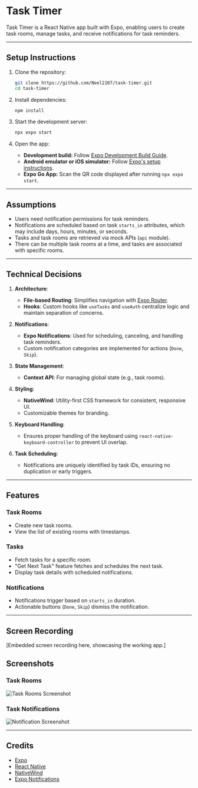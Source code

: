 
# **Task Timer**

Task Timer is a React Native app built with Expo, enabling users to create task rooms, manage tasks, and receive notifications for task reminders.

---

## **Setup Instructions**

1. Clone the repository:

   ```bash
   git clone https://github.com/Neel2107/task-timer.git
   cd task-timer
   ```

2. Install dependencies:

   ```bash
   npm install
   ```

3. Start the development server:

   ```bash
   npx expo start
   ```

4. Open the app:
   - **Development build:** Follow [Expo Development Build Guide](https://docs.expo.dev/develop/development-builds/introduction/).
   - **Android emulator or iOS simulator:** Follow [Expo's setup instructions](https://docs.expo.dev/workflow/android-studio-emulator/).
   - **Expo Go App:** Scan the QR code displayed after running `npx expo start`.

---

## **Assumptions**

- Users need notification permissions for task reminders.
- Notifications are scheduled based on task `starts_in` attributes, which may include days, hours, minutes, or seconds.
- Tasks and task rooms are retrieved via mock APIs (`api` module).
- There can be multiple task rooms at a time, and tasks are associated with specific rooms.

---

## **Technical Decisions**

1. **Architecture**: 
   - **File-based Routing**: Simplifies navigation with [Expo Router](https://docs.expo.dev/router/introduction/).
   - **Hooks**: Custom hooks like `useTasks` and `useAuth` centralize logic and maintain separation of concerns.

2. **Notifications**: 
   - **Expo Notifications**: Used for scheduling, canceling, and handling task reminders.
   - Custom notification categories are implemented for actions (`Done`, `Skip`).

3. **State Management**: 
   - **Context API**: For managing global state (e.g., task rooms).

4. **Styling**: 
   - **NativeWind**: Utility-first CSS framework for consistent, responsive UI.
   - Customizable themes for branding.

5. **Keyboard Handling**:
   - Ensures proper handling of the keyboard using `react-native-keyboard-controller` to prevent UI overlap.

6. **Task Scheduling**:
   - Notifications are uniquely identified by task IDs, ensuring no duplication or early triggers.

---

## **Features**

### **Task Rooms**
- Create new task rooms.
- View the list of existing rooms with timestamps.

### **Tasks**
- Fetch tasks for a specific room.
- "Get Next Task" feature fetches and schedules the next task.
- Display task details with scheduled notifications.

### **Notifications**
- Notifications trigger based on `starts_in` duration.
- Actionable buttons (`Done`, `Skip`) dismiss the notification.

---

## **Screen Recording**

[Embedded screen recording here, showcasing the working app.]


## **Screenshots**

### Task Rooms
![Task Rooms Screenshot](link-to-image)

### Task Notifications
![Notification Screenshot](link-to-image)

---

## **Credits**

- [Expo](https://expo.dev)
- [React Native](https://reactnative.dev)
- [NativeWind](https://nativewind.dev)
- [Expo Notifications](https://docs.expo.dev/versions/latest/sdk/notifications/)


